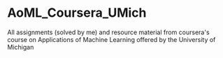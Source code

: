 # AoML_Coursera_UMich
All assignments (solved by me) and resource material from coursera's course on Applications of Machine Learning 
offered by the University of Michigan
